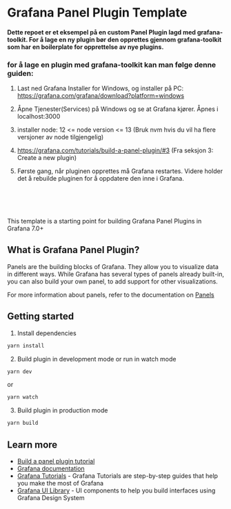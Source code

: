 # Grafana Panel Plugin Template

<!-- 
[![CircleCI](https://circleci.com/gh/grafana/simple-react-panel.svg?style=svg)](https://circleci.com/gh/grafana/simple-react-panel)
[![David Dependency Status](https://david-dm.org/grafana/simple-react-panel.svg)](https://david-dm.org/grafana/simple-react-panel)
[![David Dev Dependency Status](https://david-dm.org/grafana/simple-react-panel/dev-status.svg)](https://david-dm.org/grafana/simple-react-panel/?type=dev)
[![Known Vulnerabilities](https://snyk.io/test/github/grafana/simple-react-panel/badge.svg)](https://snyk.io/test/github/grafana/simple-react-panel)
[![Maintainability](https://api.codeclimate.com/v1/badges/1dee2585eb412f913cbb/maintainability)](https://codeclimate.com/github/grafana/simple-react-panel/maintainability)
[![Test Coverage](https://api.codeclimate.com/v1/badges/1dee2585eb412f913cbb/test_coverage)](https://codeclimate.com/github/grafana/simple-react-panel/test_coverage) -->

#### Dette repoet er et eksempel på en custom Panel Plugin lagd med grafana-toolkit. For å lage en ny plugin bør den opprettes gjennom grafana-toolkit som har en boilerplate for opprettelse av nye plugins.

### for å lage en plugin med grafana-toolkit kan man følge denne guiden:

1. Last ned Grafana Installer for Windows, og installer på PC: 
https://grafana.com/grafana/download?platform=windows

2. Åpne Tjenester(Services) på Windows og se at Grafana kjører. Åpnes i localhost:3000 

3. installer node: 12 <=  node version <= 13 (Bruk nvm hvis du vil ha flere versjoner av node tilgjengelig)

4. https://grafana.com/tutorials/build-a-panel-plugin/#3 (Fra seksjon 3: Create a new plugin)

5. Første gang, når pluginen opprettes må Grafana restartes. Videre holder det å rebuilde pluginen for å oppdatere den inne i Grafana.
<br /><br /><br /><br /><br />


This template is a starting point for building Grafana Panel Plugins in Grafana 7.0+

## What is Grafana Panel Plugin?
Panels are the building blocks of Grafana. They allow you to visualize data in different ways. While Grafana has several types of panels already built-in, you can also build your own panel, to add support for other visualizations.

For more information about panels, refer to the documentation on [Panels](https://grafana.com/docs/grafana/latest/features/panels/panels/)

## Getting started
1. Install dependencies
```BASH
yarn install
```
2. Build plugin in development mode or run in watch mode
```BASH
yarn dev
```
or
```BASH
yarn watch
```
3. Build plugin in production mode
```BASH
yarn build
```

## Learn more
- [Build a panel plugin tutorial](https://grafana.com/tutorials/build-a-panel-plugin)
- [Grafana documentation](https://grafana.com/docs/)
- [Grafana Tutorials](https://grafana.com/tutorials/) - Grafana Tutorials are step-by-step guides that help you make the most of Grafana
- [Grafana UI Library](https://developers.grafana.com/ui) - UI components to help you build interfaces using Grafana Design System
